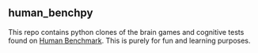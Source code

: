 ## human_benchpy
This repo contains python clones of the brain games and cognitive tests found on [Human Benchmark](humanbenchmark.com). This is purely for fun and learning purposes.